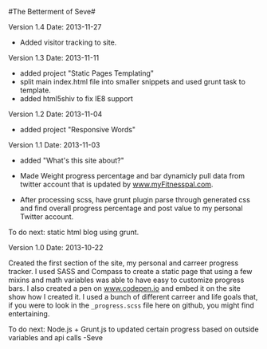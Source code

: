 #The Betterment of Seve#

Version 1.4
Date: 2013-11-27

- Added visitor tracking to site.

Version 1.3
Date: 2013-11-11

- added project "Static Pages Templating"
- split main index.html file into smaller snippets and used grunt task to template.
- added html5shiv to fix IE8 support


Version 1.2
Date: 2013-11-04

- added project "Responsive Words"

Version 1.1
Date: 2013-11-03

- added "What's this site about?"

- Made Weight progress percentage and bar dynamicly pull data from twitter account that is updated by www.myFitnesspal.com. 

- After processing scss, have grunt plugin parse through generated css and find overall progress percentage and post value to my personal Twitter account.

To do next: static html blog using grunt.




Version 1.0
Date: 2013-10-22

Created the first section of the site, my personal and carreer progress tracker. I used SASS and Compass to create a static page that using a few mixins and math variables was able to have easy to customize progress bars. I also created a pen on www.codepen.io and embed it on the site show how I created it. I used a bunch of different carreer and life goals that, if you were to look in the `_progress.scss` file here on github, you might find entertaining.  


To do next: Node.js + Grunt.js to updated certain progress based on outside variables and api calls
-Seve
